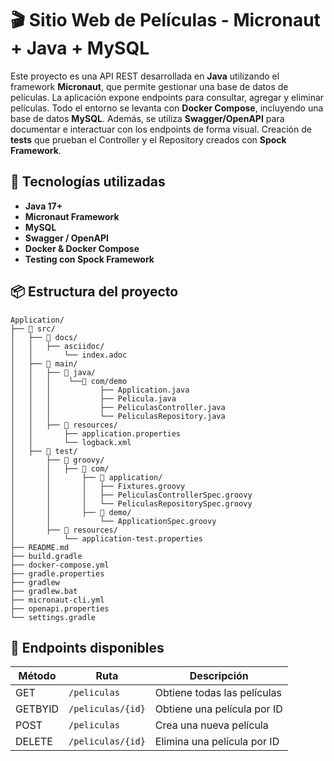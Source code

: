 # 🎬 Sitio Web de Películas - Micronaut + Java + MySQL

Este proyecto es una API REST desarrollada en **Java** utilizando el framework **Micronaut**, que permite gestionar una base de datos de películas. 
La aplicación expone endpoints para consultar, agregar y eliminar películas. 
Todo el entorno se levanta con **Docker Compose**, incluyendo una base de datos **MySQL**. 
Además, se utiliza **Swagger/OpenAPI** para documentar e interactuar con los endpoints de forma visual.
Creación de **tests** que prueban el Controller y el Repository creados con **Spock Framework**.


## 🚀 Tecnologías utilizadas

- **Java 17+**
- **Micronaut Framework**
- **MySQL**
- **Swagger / OpenAPI**
- **Docker & Docker Compose**
- **Testing con Spock Framework**


## 📦 Estructura del proyecto

```
Application/
├── 📁 src/
│   ├── 📁 docs/
│   │   ├── asciidoc/
│   │       └── index.adoc
│   ├── 📁 main/
│   │   ├── 📁 java/
│   │   │    └──📁 com/demo
│   │   │           ├── Application.java
│   │   │           ├── Pelicula.java
│   │   │           ├── PeliculasController.java
│   │   │           └── PeliculasRepository.java
│   │   ├── 📁 resources/
│   │       ├── application.properties
│   │       └── logback.xml
│   ├── 📁 test/
│       ├── 📁 groovy/
│       │   ├── 📁 com/
│       │       ├── 📁 application/
│       │       │   ├── Fixtures.groovy
│       │       │   ├── PeliculasControllerSpec.groovy
│       │       │   └── PeliculasRepositorySpec.groovy
│       │       ├── 📁 demo/
│       │           └── ApplicationSpec.groovy
│       ├── 📁 resources/
│           └── application-test.properties
├── README.md
├── build.gradle
├── docker-compose.yml
├── gradle.properties
├── gradlew
├── gradlew.bat
├── micronaut-cli.yml
├── openapi.properties
└── settings.gradle

```

## 🔧 Endpoints disponibles

| Método  | Ruta                  | Descripción                       |
|---------|-----------------------|-----------------------------------|
| GET     | `/peliculas`          | Obtiene todas las películas       |
| GETBYID | `/peliculas/{id}`     | Obtiene una película por ID       |
| POST    | `/peliculas`          | Crea una nueva película           |
| DELETE  | `/peliculas/{id}`     | Elimina una película por ID       |


